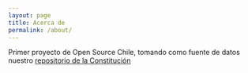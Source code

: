 ```yaml
---
layout: page
title: Acerca de
permalink: /about/
---
```


Primer proyecto de Open Source Chile, tomando como fuente de datos nuestro [repositorio de la Constitución](https://github.com/opensourcechile/constitucion_chile)

